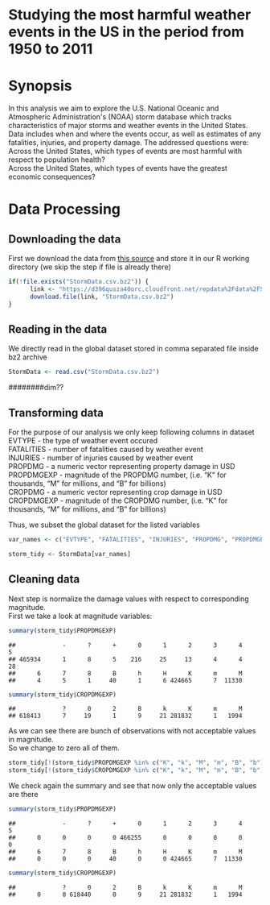 # Studying the most harmful weather events in the US in the period from 1950 to 2011

# Synopsis

In this analysis we aim to explore the U.S. National Oceanic and Atmospheric Administration's (NOAA) storm database which tracks characteristics of major storms and weather events in the United States. Data includes when and where the events occur, as well as estimates of any fatalities, injuries, and property damage.
The addressed questions were:  
Across the United States, which types of events are most harmful with respect to population health?  
Across the United States, which types of events have the greatest economic consequences?  

# Data Processing 

## Downloading the data
First we download the data from [this source](https://d396qusza40orc.cloudfront.net/repdata%2Fdata%2FStormData.csv.bz2) and store it in our R working directory (we skip the step if file is already there)

```r
if(!file.exists("StormData.csv.bz2")) {
      link <- "https://d396qusza40orc.cloudfront.net/repdata%2Fdata%2FStormData.csv.bz2"
      download.file(link, "StormData.csv.bz2")
}
```

## Reading in the data

We directly read in the global dataset stored in comma separated file inside bz2 archive

```r
StormData <- read.csv("StormData.csv.bz2")
```

########dim??


## Transforming data

For the purpose of our analysis we only keep following columns in dataset  
EVTYPE - the type of weather event occured  
FATALITIES - number of fatalities caused by weather event  
INJURIES - number of injuries caused by weather event  
PROPDMG - a numeric vector representing property damage in USD  
PROPDMGEXP -  magnitude of the PROPDMG number, (i.e. “K” for thousands, “M” for millions, and “B” for billions)   
CROPDMG - a numeric vector representing crop damage in USD
CROPDMGEXP - magnitude of the CROPDMG number, (i.e. “K” for thousands, “M” for millions, and “B” for billions)

Thus, we subset the global dataset for the listed variables

```r
var_names <- c("EVTYPE", "FATALITIES", "INJURIES", "PROPDMG", "PROPDMGEXP", "CROPDMG", "CROPDMGEXP")

storm_tidy <- StormData[var_names]
```


## Cleaning data

Next step is normalize the damage values with respect to corresponding magnitude.  
First we take a look at magnitude variables:  


```r
summary(storm_tidy$PROPDMGEXP)
```

```
##             -      ?      +      0      1      2      3      4      5 
## 465934      1      8      5    216     25     13      4      4     28 
##      6      7      8      B      h      H      K      m      M 
##      4      5      1     40      1      6 424665      7  11330
```

```r
summary(storm_tidy$CROPDMGEXP)
```

```
##             ?      0      2      B      k      K      m      M 
## 618413      7     19      1      9     21 281832      1   1994
```

As we can see there are bunch of observations with not acceptable values in magnitude.  
So we change to zero all of them.

```r
storm_tidy[!(storm_tidy$PROPDMGEXP %in% c("K", "k", "M", "m", "B", "b")), ]$PROPDMGEXP <- 0
storm_tidy[!(storm_tidy$CROPDMGEXP %in% c("K", "k", "M", "m", "B", "b")), ]$CROPDMGEXP <- 0
```

We check again the summary and see that now only the acceptable values are there

```r
summary(storm_tidy$PROPDMGEXP)
```

```
##             -      ?      +      0      1      2      3      4      5 
##      0      0      0      0 466255      0      0      0      0      0 
##      6      7      8      B      h      H      K      m      M 
##      0      0      0     40      0      0 424665      7  11330
```

```r
summary(storm_tidy$CROPDMGEXP)
```

```
##             ?      0      2      B      k      K      m      M 
##      0      0 618440      0      9     21 281832      1   1994
```




